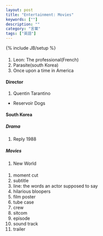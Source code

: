 ```yaml
---
layout: post
title: "Entertainment: Movies"
keywords: [""]
description: ""
category: "言葉"
tags: ["英語"]
---
```

{% include JB/setup %}

#### 
1. Leon: The professional(French) 
2. Parasite(south Korea)
3. Once upon a time in America


#### Director
1. Quentin Tarantino
- Reservoir Dogs

#### South Korea

##### Drama
1. Reply 1988

##### Movies
1. New World



#### 
1. moment cut
2. subtitle
3. line: the words an actor supposed to say
3. hilarious bloopers
4. film poster
5. tube case
6. crew
7. sitcom
8. episode
9. sound track
1. trailer



